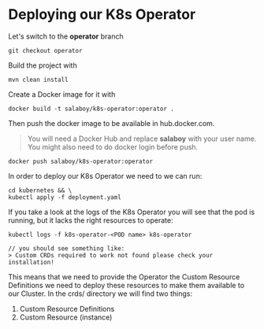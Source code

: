 # Deploying our K8s Operator

Let's switch to the **operator** branch
```
git checkout operator
```

Build the project with 
```
mvn clean install
```
Create a Docker image for it with
```
docker build -t salaboy/k8s-operator:operator .
```
Then push the docker image to be available in hub.docker.com.
> You will need a Docker Hub and replace **salaboy** with your user name. You might also need to do docker login before push.

```
docker push salaboy/k8s-operator:operator
```

In order to deploy our K8s Operator we need to we can run:
```
cd kubernetes && \
kubectl apply -f deployment.yaml
```

If you take a look at the logs of the K8s Operator you will see that the pod is running, but it lacks the right resources to operate:
```
kubectl logs -f k8s-operator-<POD name> k8s-operator

// you should see something like:
> Custom CRDs required to work not found please check your installation!
```

This means that we need to provide the Operator the Custom Resource Definitions we need to deploy these resources to make them available to our Cluster. In the crds/ directory we will find two things:
1) Custom Resource Definitions
2) Custom Resource (instance) 